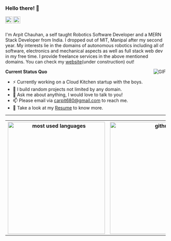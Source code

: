 ### Hello there! 👋

</a>
<a href="https://https://www.linkedin.com/in/arpitchauhan100/">
  <img align="left" alt="LinkedIn" width="22px" src="https://cdn.jsdelivr.net/npm/simple-icons@3.1.0/icons/linkedin.svg" />
</a>
<a href="https://github.com/carpit680">
  <img align="left" alt="GitHub" width="22px" src="https://cdn.jsdelivr.net/npm/simple-icons@3.1.0/icons/github.svg" />
</a>

<br />
<br />

I'm Arpit Chauhan, a self taught Robotics Software Developer and a MERN Stack Developer from India. I dropped out of MIT, Manipal after my second year. My interests lie in the domains of autonomous robotics including all of software, electronics and mechanical aspects as well as full stack web dev in my free time. I provide freelance services in the above mentioned domains. You can check my [website](https://arpitchauhan.com/)(under construction) out!

  <img align="right" alt="GIF" src="https://media.giphy.com/media/iIqmM5tTjmpOB9mpbn/giphy.gif" />

**Current Status Quo**
- :zap: Currently working on a Cloud Kitchen startup with the boys.
- 🤔 I build random projects not limited by any domain.
- 💬 Ask me about anything, I would love to talk to you!
- 📫 Please email via carpit680@gmail.com to reach me.
- 👀 Take a look at my [Resume](https://docs.google.com/document/d/1Fmh9FMY4UMt2pSBSwikxP57ku53uC9fueaHTw4-xoy4/edit?usp=sharing) to know more.

---

<table>
  <tr>
    <th scope="col">
      <img src="https://github-readme-stats.vercel.app/api/top-langs/?username=carpit680&layout=compact&show_icons=true&theme=radical" alt="most used languages" width="305" height="350" />
    </th>
    <th scope="col">
      <img src="https://github-readme-stats.vercel.app/api?username=carpit680&show_icons=true&theme=radical" alt="github stats" width="360" height="350" />
    </th>
  </tr>
</table>
